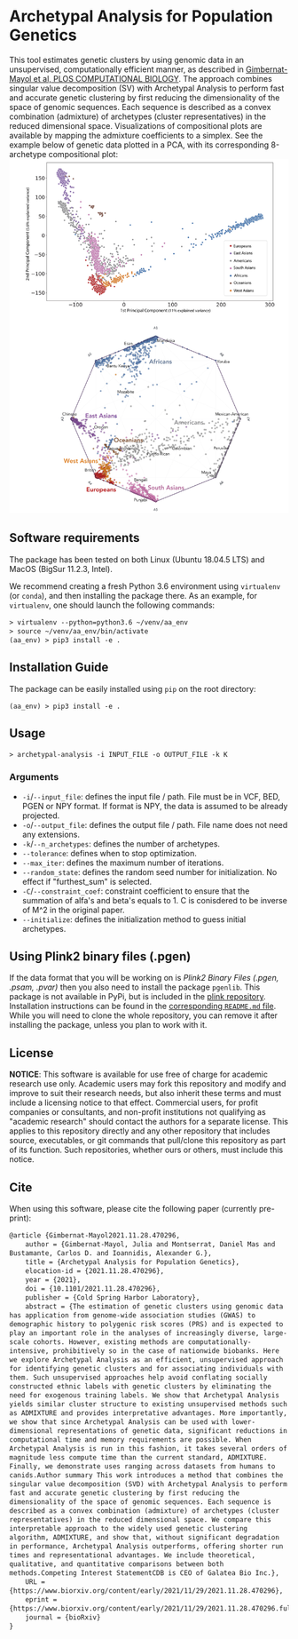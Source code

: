 # Archetypal Analysis for Population Genetics
This tool estimates genetic clusters by using genomic data in an unsupervised, computationally efficient manner, as described in [Gimbernat-Mayol et al, PLOS COMPUTATIONAL BIOLOGY](https://journals.plos.org/ploscompbiol/article?id=10.1371/journal.pcbi.1010301). The approach combines singular value decomposition (SV) with Archetypal Analysis to perform fast and accurate genetic clustering by first reducing the dimensionality of the space of genomic sequences. Each sequence is described as a convex combination (admixture) of archetypes (cluster representatives) in the reduced dimensional space. Visualizations of compositional plots are available by mapping the admixture coefficients to a simplex. See the example below of genetic data plotted in a PCA, with its corresponding 8-archetype compositional plot:
![PCA and Compositional plot](https://github.com/AI-sandbox/archetypal-analysis/blob/master/pca-polygon.jpg)

## Software requirements

The package has been tested on both Linux (Ubuntu 18.04.5 LTS) and MacOS (BigSur 11.2.3, Intel).

We recommend creating a fresh Python 3.6 environment using `virtualenv` (or `conda`), and then installing the package there. As an example, for `virtualenv`, one should launch the following commands:

```console
> virtualenv --python=python3.6 ~/venv/aa_env
> source ~/venv/aa_env/bin/activate
(aa_env) > pip3 install -e .
```

## Installation Guide

The package can be easily installed using `pip` on the root directory:

```console
(aa_env) > pip3 install -e .
```

## Usage 

```console
> archetypal-analysis -i INPUT_FILE -o OUTPUT_FILE -k K
```

### Arguments

- `-i`/`--input_file`: defines the input file / path. File must be in VCF, BED, PGEN or NPY format. If format is NPY, the data is assumed to be already projected.
- `-o`/`--output_file`: defines the output file / path. File name does not need any extensions.
- `-k`/`--n_archetypes`: defines the number of archetypes.
- `--tolerance`: defines when to stop optimization.
- `--max_iter`: defines the maximum number of iterations.
- `--random_state`: defines the random seed number for initialization. No effect if "furthest_sum" is selected.                   
- `-C`/`--constraint_coef`: constraint coefficient to ensure that the summation of alfa's and beta's equals to 1. C is conisdered to be inverse of M^2 in the original paper.
- `--initialize`: defines the initialization method to guess initial archetypes.
## Using Plink2 binary files (.pgen)

If the data format that you will be working on is _Plink2 Binary Files (.pgen, .psam, .pvar)_ then you also need to install the package `pgenlib`. This package is not available in PyPi, but is included in the [plink repository](https://github.com/chrchang/plink-ng/tree/master/2.0/Python). Installation instructions can be found in the [corresponding `README.md` file](https://github.com/chrchang/plink-ng/blob/master/2.0/Python/ReadMe.md). While you will need to clone the whole repository, you can remove it after installing the package, unless you plan to work with it.

## License

**NOTICE**: This software is available for use free of charge for academic research use only. Academic users may fork this repository and modify and improve to suit their research needs, but also inherit these terms and must include a licensing notice to that effect. Commercial users, for profit companies or consultants, and non-profit institutions not qualifying as "academic research" should contact the authors for a separate license. This applies to this repository directly and any other repository that includes source, executables, or git commands that pull/clone this repository as part of its function. Such repositories, whether ours or others, must include this notice.

## Cite

When using this software, please cite the following paper (currently pre-print):

```{tex}
@article {Gimbernat-Mayol2021.11.28.470296,
	author = {Gimbernat-Mayol, Julia and Montserrat, Daniel Mas and Bustamante, Carlos D. and Ioannidis, Alexander G.},
	title = {Archetypal Analysis for Population Genetics},
	elocation-id = {2021.11.28.470296},
	year = {2021},
	doi = {10.1101/2021.11.28.470296},
	publisher = {Cold Spring Harbor Laboratory},
	abstract = {The estimation of genetic clusters using genomic data has application from genome-wide association studies (GWAS) to demographic history to polygenic risk scores (PRS) and is expected to play an important role in the analyses of increasingly diverse, large-scale cohorts. However, existing methods are computationally-intensive, prohibitively so in the case of nationwide biobanks. Here we explore Archetypal Analysis as an efficient, unsupervised approach for identifying genetic clusters and for associating individuals with them. Such unsupervised approaches help avoid conflating socially constructed ethnic labels with genetic clusters by eliminating the need for exogenous training labels. We show that Archetypal Analysis yields similar cluster structure to existing unsupervised methods such as ADMIXTURE and provides interpretative advantages. More importantly, we show that since Archetypal Analysis can be used with lower-dimensional representations of genetic data, significant reductions in computational time and memory requirements are possible. When Archetypal Analysis is run in this fashion, it takes several orders of magnitude less compute time than the current standard, ADMIXTURE. Finally, we demonstrate uses ranging across datasets from humans to canids.Author summary This work introduces a method that combines the singular value decomposition (SVD) with Archetypal Analysis to perform fast and accurate genetic clustering by first reducing the dimensionality of the space of genomic sequences. Each sequence is described as a convex combination (admixture) of archetypes (cluster representatives) in the reduced dimensional space. We compare this interpretable approach to the widely used genetic clustering algorithm, ADMIXTURE, and show that, without significant degradation in performance, Archetypal Analysis outperforms, offering shorter run times and representational advantages. We include theoretical, qualitative, and quantitative comparisons between both methods.Competing Interest StatementCDB is CEO of Galatea Bio Inc.},
	URL = {https://www.biorxiv.org/content/early/2021/11/29/2021.11.28.470296},
	eprint = {https://www.biorxiv.org/content/early/2021/11/29/2021.11.28.470296.full.pdf},
	journal = {bioRxiv}
}
```
